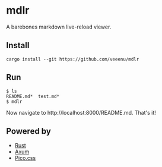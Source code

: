 # mdlr

A barebones markdown live-reload viewer.

## Install

```
cargo install --git https://github.com/veeenu/mdlr
```

## Run

```
$ ls
README.md*  test.md*
$ mdlr
```

Now navigate to http://localhost:8000/README.md.
That's it!

## Powered by

- [Rust](https://www.rust-lang.org/)
- [Axum](https://github.com/tokio-rs/axum)
- [Pico.css](https://picocss.com/)

